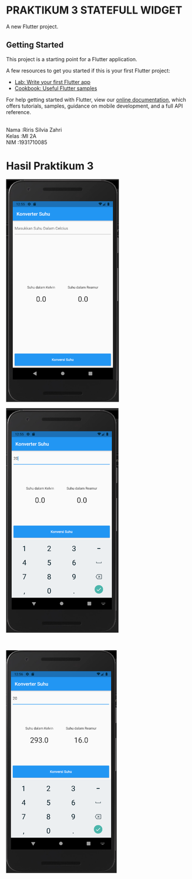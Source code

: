 # PRAKTIKUM 3 STATEFULL WIDGET

A new Flutter project.

## Getting Started

This project is a starting point for a Flutter application.

A few resources to get you started if this is your first Flutter project:

- [Lab: Write your first Flutter app](https://flutter.dev/docs/get-started/codelab)
- [Cookbook: Useful Flutter samples](https://flutter.dev/docs/cookbook)

For help getting started with Flutter, view our
[online documentation](https://flutter.dev/docs), which offers tutorials,
samples, guidance on mobile development, and a full API reference.

<br>Nama   :Riris Silvia Zahri
<br>Kelas  :MI 2A
<br>NIM    :1931710085

# Hasil Praktikum 3

![plot](./image/1.png)
<br>

![plot](./image/2.png)

<br>

![plot](./image/3.png)
